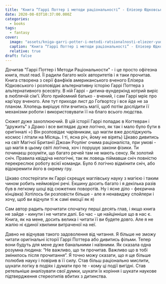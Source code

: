 ```yaml
---
title: "Книга “Гаррі Поттер і методи раціональності” - Еліезер Юдковський"
date: 2020-08-03T10:37:00.000Z
categories:
  - books
tags:
  - fantasy
cover:
  image: "assets/kniga-garri-potter-i-metodi-ratsionalnosti-eliezer-yudkovskii-fe69.png"
  caption: "Книга “Гаррі Поттер і методи раціональності” - Еліезер Юдковський"
  relative: true
draft: false
---
```


Дочитав "Гаррі Поттер і Методи Раціональности" - і це просто офігезна книга, must read. Її радили багато моїх авторитетів і я таки прочитав. Книга створена з серії фанфіків американського вченого Елізера Юдковського і розповідає альтернативну історію Гаррі Поттера з альтернативного всесвіту. В ній Гаррі - дитина-вундеркінд котрий виріс в люблячій сім'ї. Його прийомний батько - вчений, і сам Гаррі мріє про кар'єру вченого. Але тут приходе лист до Гоґвортсу і все йде не за планом. Хлопець вирішує піти вчитись магії, щоб потім дослідити її механізми роботи і використовувати її на благо всього людства.

Сюжет дуже захоплюючий. В цій історії Гаррі попадає в Когтевран і “дружить“ з Драко і все виглядає дуже логічно, як так і мало було бути в оригінналі =) Він розповідає чарівникам, що магли вже досліджують космос і літали на Місяць. І ті, ясна річ, йому не вірять) Цікаво дивитись на світ Магічої Британії Джоан Роулінг очима раціоналіста, при умові - що магія в цьому світі логічна, хоч і порушує закони фізики. Ти починаєш розуміти, що багато речей там не мають сенсу. Як золотий сніч. Правила квіддіча нелогічні, так як ловець піймавши сніч повністю перекреслює роботу всієї команди. Було б логічно відмінити сніч, або відокремити його в окрему гру.

Цікаво спостерігати як Гаррі схрещує маглівську науку з магією і таким чином робить неймовірні речі. Екшину досить багато і я декілька разів був в легкому шоці від сюжетних поворотів. Ну і ясне діло - феєрична кінцівка) Хотілось би розповісти більше - але я ненавиджу спойлери і хочу, щоб ви відчули ті ж самі емоції як я)

Сам автор радить прочитати спочатку перші десять глав, і якщо книга не зайде - кинути і не читати далі. Бо час - це найцінніше що в нас є. Книга, як на мене, досить велика і читати її ви будете довго. Але я не жалію ні єдиної хвилини витраченої на неї.

Давно не відчував такого задоволення від читання. Я більше не зможу читати оригінальні історії Гаррі Поттера або дивитись фільми. Тепер вони будуть для мене дуже банальними і наївними. Як сказала одна розумна людина: “Не важливо, що ти прочитав. Важливо що в тобі змінилось після прочитання”. Я точно можу сказати, що я ще більше полюбив науку і повірив в її силу. Став більш раціонально мислити, шукати логіку в подіях і думати про те - кому ці події вигідні. Став ретельніше аналізувати свої думки, шукати їх коріння і шукати наукове підтвердження стереотипів вбитих з дитинства.

